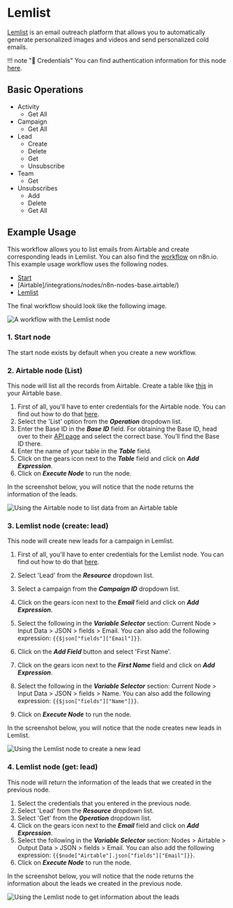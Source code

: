 # Lemlist

[Lemlist](https://Lemlist.com) is an email outreach platform that allows you to automatically generate personalized images and videos and send personalized cold emails.

!!! note "🔑 Credentials"
    You can find authentication information for this node [here](/workflow/integrations/credentials/lemlist/).


## Basic Operations

* Activity
    * Get All
* Campaign
    * Get All
* Lead
    * Create
    * Delete
    * Get
    * Unsubscribe
* Team
    * Get
* Unsubscribes
    * Add
    * Delete
    * Get All

## Example Usage

This workflow allows you to list emails from Airtable and create corresponding leads in Lemlist. You can also find the [workflow](https://n8n.io/workflows/983) on n8n.io. This example usage workflow uses the following nodes.
- [Start](/workflow/integrations/core-nodes/n8n-nodes-base.start/)
- [Airtable]/integrations/nodes/n8n-nodes-base.airtable/)
- [Lemlist]()

The final workflow should look like the following image.

![A workflow with the Lemlist node](/_images/integrations/nodes/lemlist/workflow.png)

### 1. Start node

The start node exists by default when you create a new workflow.

### 2. Airtable node (List)

This node will list all the records from Airtable. Create a table like [this](https://airtable.com/shruiCc4kttDVsTsD) in your Airtable base.

1. First of all, you'll have to enter credentials for the Airtable node. You can find out how to do that [here](/workflow/integrations/credentials/airtable/).
2. Select the 'List' option from the ***Operation*** dropdown list.
3. Enter the Base ID in the ***Base ID*** field. For obtaining the Base ID, head over to their [API page](https://airtable.com/api) and select the correct base. You’ll find the Base ID there.
4. Enter the name of your table in the ***Table*** field.
5. Click on the gears icon next to the ***Table*** field and click on ***Add Expression***.
6. Click on ***Execute Node*** to run the node.

In the screenshot below, you will notice that the node returns the information of the leads.

![Using the Airtable node to list data from an Airtable table](/_images/integrations/nodes/lemlist/airtable_node.png)

### 3. Lemlist node (create: lead)

This node will create new leads for a campaign in Lemlist.

1. First of all, you'll have to enter credentials for the Lemlist node. You can find out how to do that [here](/workflow/integrations/credentials/lemlist/).
2. Select 'Lead' from the ***Resource*** dropdown list.
3. Select a campaign from the ***Campaign ID*** dropdown list.
4. Click on the gears icon next to the ***Email*** field and click on ***Add Expression***.

5. Select the following in the ***Variable Selector*** section: Current Node > Input Data > JSON > fields > Email. You can also add the following expression: `{{$json["fields"]["Email"]}}`.
6. Click on the ***Add Field*** button and select 'First Name'.
7. Click on the gears icon next to the ***First Name*** field and click on ***Add Expression***.
8. Select the following in the ***Variable Selector*** section: Current Node > Input Data > JSON > fields > Name. You can also add the following expression: `{{$json["fields"]["Name"]}}`.
9. Click on ***Execute Node*** to run the node.

In the screenshot below, you will notice that the node creates new leads in Lemlist.

![Using the Lemlist node to create a new lead](/_images/integrations/nodes/lemlist/lemlist_node.png)

### 4. Lemlist node (get: lead)

This node will return the information of the leads that we created in the previous node.

1. Select the credentials that you entered in the previous node.
2. Select 'Lead' from the ***Resource*** dropdown list.
3. Select 'Get' from the ***Operation*** dropdown list.
4. Click on the gears icon next to the ***Email*** field and click on ***Add Expression***.
5. Select the following in the ***Variable Selector*** section: Nodes > Airtable > Output Data > JSON > fields > Email. You can also add the following expression: `{{$node["Airtable"].json["fields"]["Email"]}}`.
6. Click on ***Execute Node*** to run the node.

In the screenshot below, you will notice that the node returns the information about the leads we created in the previous node.

![Using the Lemlist node to get information about the leads](/_images/integrations/nodes/lemlist/lemlist1_node.png)
